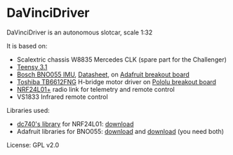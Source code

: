 # DaVinciDriver

DaVinciDriver is an autonomous slotcar, scale 1:32

It is based on:
* Scalextric chassis W8835 Mercedes CLK (spare part for the Challenger)
* [Teensy 3.1](http://pjrc.com/teensy/teensy31.html)
* [Bosch BNO055 IMU](http://www.bosch-sensortec.com/en/homepage/products_3/sensor_hubs/iot_solutions/bno055_1/bno055_4), [Datasheet](http://ae-bst.resource.bosch.com/media/products/dokumente/bno055/BST_BNO055_DS000_12~1.pdf), on [Adafruit breakout board](https://learn.adafruit.com/adafruit-bno055-absolute-orientation-sensor/overview)
* [Toshiba TB6612FNG](http://toshiba.semicon-storage.com/info/docget.jsp?did=10660&prodName=TB6612FNG) H-bridge motor driver on [Pololu breakout board](https://www.pololu.com/product/713)
* [NRF24L01+](https://www.nordicsemi.com/kor/content/download/2726/34069/file/nRF24L01P_Product_Specification_1_0.pdf) radio link for telemetry and remote control
* VS1833 Infrared remote control

Libraries used:
* [dc740's library](https://forum.pjrc.com/threads/24307-nRF24L01-working-in-Teensy-2-0-and-Teensy-3-0) for NRF24L01:  [download](https://forum.pjrc.com/attachment.php?attachmentid=1002&d=1381184909)
* Adafruit libraries for BNO055: [download](https://github.com/adafruit/Adafruit_BNO055/archive/master.zip) and [download](https://github.com/adafruit/Adafruit_Sensor/archive/master.zip) (you need both)


License: GPL v2.0
